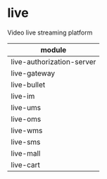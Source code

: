 # live
Video live streaming platform

| module                    |
|---------------------------|
| live-authorization-server |
| live-gateway              |
| live-bullet               |
| live-im                   |
| live-ums                  |
| live-oms                  |
| live-wms                  |
| live-sms                  |
| live-mall                 |
| live-cart                 |
